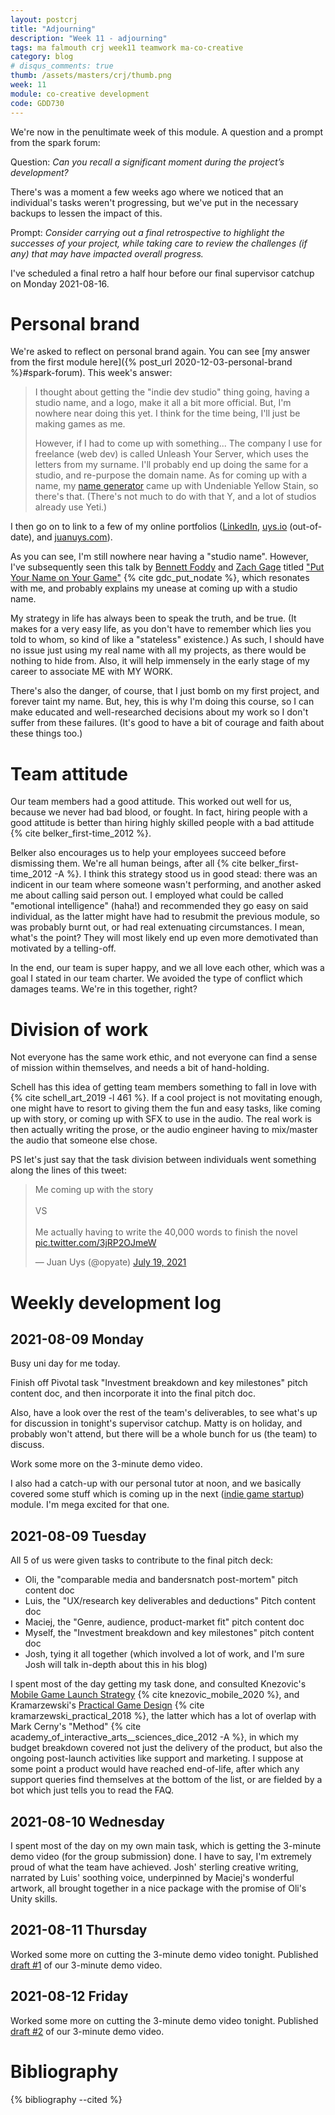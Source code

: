```yaml
---
layout: postcrj
title: "Adjourning"
description: "Week 11 - adjourning"
tags: ma falmouth crj week11 teamwork ma-co-creative
category: blog
# disqus_comments: true
thumb: /assets/masters/crj/thumb.png
week: 11
module: co-creative development
code: GDD730
---
```


We're now in the penultimate week of this module. A question and a prompt from the spark forum:

Question: *Can you recall a significant moment during the project’s development?*

There's was a moment a few weeks ago where we noticed that an individual's tasks weren't progressing, but we've put in the necessary backups to lessen the impact of this.

Prompt: *Consider carrying out a final retrospective to highlight the successes of your project, while taking care to review the challenges (if any) that may have impacted overall progress.*

I've scheduled a final retro a half hour before our final supervisor catchup on Monday 2021-08-16.

# Personal brand

We're asked to reflect on personal brand again. You can see [my answer from the first module here]({% post_url 2020-12-03-personal-brand %}#spark-forum). This week's answer:

> I thought about getting the "indie dev studio" thing going, having a studio name, and a logo, make it all a bit more official. But, I'm nowhere near doing this yet. I think for the time being, I'll just be making games as me.
>
> However, if I had to come up with something... The company I use for freelance (web dev) is called Unleash Your Server, which uses the letters from my surname. I'll probably end up doing the same for a studio, and re-purpose the domain name. As for coming up with a name, my [name generator](https://juanuys.com/phrasegen/) came up with Undeniable Yellow Stain, so there's that. (There's not much to do with that Y, and a lot of studios already use Yeti.)

I then go on to link to a few of my online portfolios ([LinkedIn](https://www.linkedin.com/in/juan-m-uys/), [uys.io](https://uys.io/) (out-of-date), and [juanuys.com](https://juanuys.com/)).

As you can see, I'm still nowhere near having a "studio name". However, I've subsequently seen this talk by [Bennett Foddy](http://www.foddy.net/) and [Zach Gage](http://www.stfj.net/) titled ["Put Your Name on Your Game"](https://www.youtube.com/watch?v=N4UFC0y1tY0) {% cite gdc_put_nodate %}, which resonates with me, and probably explains my unease at coming up with a studio name.

My strategy in life has always been to speak the truth, and be true. (It makes for a very easy life, as you don't have to remember which lies you told to whom, so kind of like a "stateless" existence.) As such, I should have no issue just using my real name with all my projects, as there would be nothing to hide from. Also, it will help immensely in the early stage of my career to associate ME with MY WORK.

There's also the danger, of course, that I just bomb on my first project, and forever taint my name. But, hey, this is why I'm doing this course, so I can make educated and well-researched decisions about my work so I don't suffer from these failures. (It's good to have a bit of courage and faith about these things too.)

# Team attitude

Our team members had a good attitude. This worked out well for us, because we never had bad blood, or fought. In fact, hiring people with a good attitude is better than hiring highly skilled people with a bad attitude {% cite belker_first-time_2012 %}.

Belker also encourages us to help your employees succeed before dismissing them. We're all human beings, after all {% cite belker_first-time_2012 -A %}. I think this strategy stood us in good stead: there was an indicent in our team where someone wasn't performing, and another asked me about calling said person out. I employed what could be called "emotional intelligence" (haha!) and recommended they go easy on said individual, as the latter might have had to resubmit the previous module, so was probably burnt out, or had real extenuating circumstances. I mean, what's the point? They will most likely end up even more demotivated than motivated by a telling-off.

In the end, our team is super happy, and we all love each other, which was a goal I stated in our team charter. We avoided the type of conflict which damages teams. We're in this together, right?

# Division of work

Not everyone has the same work ethic, and not everyone can find a sense of mission within themselves, and needs a bit of hand-holding.

Schell has this idea of getting team members something to fall in love with {% cite schell_art_2019 -l 461 %}. If a cool project is not movitating enough, one might have to resort to giving them the fun and easy tasks, like coming up with story, or coming up with SFX to use in the audio.
The real work is then actually writing the prose, or the audio engineer having to mix/master the audio that someone else chose.

PS let's just say that the task division between individuals went something along the lines of this tweet:

<blockquote class="twitter-tweet"><p lang="en" dir="ltr">Me coming up with the story<br><br>VS<br><br>Me actually having to write the 40,000 words to finish the novel <a href="https://t.co/3jRP2OJmeW">pic.twitter.com/3jRP2OJmeW</a></p>&mdash; Juan Uys (@opyate) <a href="https://twitter.com/opyate/status/1417238080113856515?ref_src=twsrc%5Etfw">July 19, 2021</a></blockquote> <script async src="https://platform.twitter.com/widgets.js" charset="utf-8"></script> 

# Weekly development log

## 2021-08-09 Monday

Busy uni day for me today.

Finish off Pivotal task "Investment breakdown and key milestones" pitch content doc, and then incorporate it into the final pitch doc.

Also, have a look over the rest of the team's deliverables, to see what's up for discussion in tonight's supervisor catchup. Matty is on holiday, and probably won't attend, but there will be a whole bunch for us (the team) to discuss.

Work some more on the 3-minute demo video.

I also had a catch-up with our personal tutor at noon, and we basically covered some stuff which is coming up in the next ([indie game startup](https://falmouth.akarisoftware.com/index.cfm/page/module/moduleId/93555)) module. I'm mega excited for that one.

## 2021-08-09 Tuesday

All 5 of us were given tasks to contribute to the final pitch deck:
- Oli, the "comparable media and bandersnatch post-mortem" pitch content doc
- Luis, the "UX/research key deliverables and deductions" Pitch content doc
- Maciej, the "Genre, audience, product-market fit" pitch content doc
- Myself, the "Investment breakdown and key milestones" pitch content doc
- Josh, tying it all together (which involved a lot of work, and I'm sure Josh will talk in-depth about this in his blog)

I spent most of the day getting my task done, and consulted Knezovic's [Mobile Game Launch Strategy](https://www.blog.udonis.co/mobile-marketing/mobile-games/mobile-game-launch-strategy) {% cite knezovic_mobile_2020 %}, and Kramarzewski's [Practical Game Design](https://subscription.packtpub.com/book/game-development/9781787121799/1/ch01lvl1sec14/production-schedule-and-milestones) {% cite kramarzewski_practical_2018 %}, the latter which has a lot of overlap with Mark Cerny's "Method" {% cite academy_of_interactive_arts__sciences_dice_2012 -A %}, in which my budget breakdown covered not just the delivery of the product, but also the ongoing post-launch activities like support and marketing. I suppose at some point a product would have reached end-of-life, after which any support queries find themselves at the bottom of the list, or are fielded by a bot which just tells you to read the FAQ.

## 2021-08-10 Wednesday

I spent most of the day on my own main task, which is getting the 3-minute demo video (for the group submission) done. I have to say, I'm extremely proud of what the team have achieved. Josh' sterling creative writing, narrated by Luis' soothing voice, underpinned by Maciej's wonderful artwork, all brought together in a nice package with <span title="Sadly, Oli didn't get the to the Unity stuff, but his ideas sounded promising.">the promise</span> of Oli's Unity skills.

## 2021-08-11 Thursday

Worked some more on cutting the 3-minute demo video tonight.
Published [draft #1](https://youtu.be/PDktx7z5gZY) of our 3-minute demo video.

## 2021-08-12 Friday

Worked some more on cutting the 3-minute demo video tonight.
Published [draft #2](https://youtu.be/A8jWU-euRA8) of our 3-minute demo video.

# Bibliography

{% bibliography --cited %}

